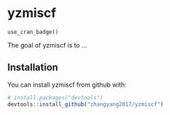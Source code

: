 
<!-- README.md is generated from README.Rmd. Please edit that file -->
yzmiscf
=======

    use_cran_badge()

The goal of yzmiscf is to ...

Installation
------------

You can install yzmiscf from github with:

``` r
# install.packages("devtools")
devtools::install_github("zhangyang2017/yzmiscf")
```
